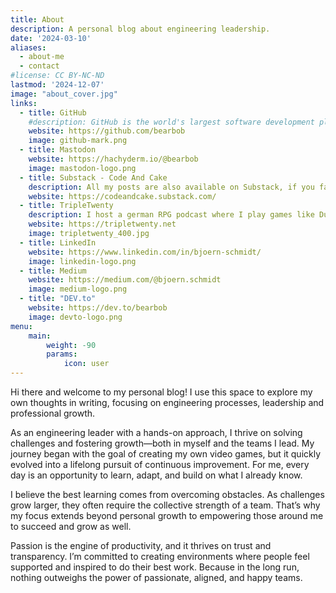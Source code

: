 ```yaml
---
title: About
description: A personal blog about engineering leadership.
date: '2024-03-10'
aliases:
  - about-me
  - contact
#license: CC BY-NC-ND
lastmod: '2024-12-07'
image: "about_cover.jpg"
links:
  - title: GitHub
    #description: GitHub is the world's largest software development platform.
    website: https://github.com/bearbob
    image: github-mark.png
  - title: Mastodon
    website: https://hachyderm.io/@bearbob
    image: mastodon-logo.png
  - title: Substack - Code And Cake
    description: All my posts are also available on Substack, if you fancy that. A subscribe would make me happy <3
    website: https://codeandcake.substack.com/
  - title: TripleTwenty
    description: I host a german RPG podcast where I play games like Dungeons & Dragons or Fate with Friends
    website: https://tripletwenty.net
    image: tripletwenty_400.jpg
  - title: LinkedIn
    website: https://www.linkedin.com/in/bjoern-schmidt/
    image: linkedin-logo.png
  - title: Medium
    website: https://medium.com/@bjoern.schmidt
    image: medium-logo.png
  - title: "DEV.to"
    website: https://dev.to/bearbob
    image: devto-logo.png
menu:
    main: 
        weight: -90
        params:
            icon: user
---
```


Hi there and welcome to my personal blog!
I use this space to explore my own thoughts in writing, focusing on engineering processes, leadership and professional growth.

As an engineering leader with a hands-on approach, I thrive on solving challenges and fostering growth—both in myself and the teams I lead. My journey began with the goal of creating my own video games, but it quickly evolved into a lifelong pursuit of continuous improvement. For me, every day is an opportunity to learn, adapt, and build on what I already know.

I believe the best learning comes from overcoming obstacles. As challenges grow larger, they often require the collective strength of a team. That’s why my focus extends beyond personal growth to empowering those around me to succeed and grow as well.

Passion is the engine of productivity, and it thrives on trust and transparency. I’m committed to creating environments where people feel supported and inspired to do their best work. Because in the long run, nothing outweighs the power of passionate, aligned, and happy teams.
